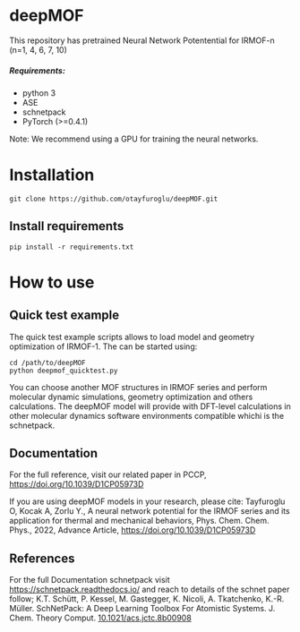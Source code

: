 # deepMOF
This repository has pretrained Neural Network Potentential for IRMOF-n (n=1, 4, 6, 7, 10)
 
##### Requirements:
- python 3
- ASE
- schnetpack
- PyTorch (>=0.4.1)

Note: We recommend using a GPU for training the neural networks.

# Installation

```
git clone https://github.com/otayfuroglu/deepMOF.git

```
## Install requirements
```
pip install -r requirements.txt
```
# How to use

## Quick test example

The quick test example scripts allows to load model and geometry optimization of IRMOF-1.
The can be started using:

```
cd /path/to/deepMOF
python deepmof_quicktest.py
```
  
You can choose another MOF structures in IRMOF series and perform molecular dynamic simulations, geometry optimization and others calculations. The deepMOF model will provide with DFT-level calculations in other molecular dynamics software environments compatible whichi is the schnetpack.

## Documentation
For the full reference, visit our related paper in PCCP, https://doi.org/10.1039/D1CP05973D

If you are using deepMOF models in your research, please cite:
Tayfuroglu O, Kocak A, Zorlu Y., A neural network potential for the IRMOF series and its application for thermal and mechanical behaviors, Phys. Chem. Chem. Phys., 2022, Advance Article, https://doi.org/10.1039/D1CP05973D


## References
For the full Documentation schnetpack visit https://schnetpack.readthedocs.io/ 
and reach to details of the  schnet paper follow;
K.T. Schütt, P. Kessel, M. Gastegger, K. Nicoli, A. Tkatchenko, K.-R. Müller.
SchNetPack: A Deep Learning Toolbox For Atomistic Systems.
J. Chem. Theory Comput.
[10.1021/acs.jctc.8b00908](http://dx.doi.org/10.1021/acs.jctc.8b00908)


